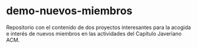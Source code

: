 # demo-nuevos-miembros
Repositorio con el contenido de dos proyectos interesantes para la acogida e interés de nuevos miembros en las actividades del Capítulo Javeriano ACM.
